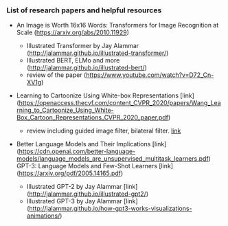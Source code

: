 ### List of research papers and helpful resources

- An Image is Worth 16x16 Words: Transformers for Image Recognition at Scale (https://arxiv.org/abs/2010.11929)
  * Illustrated Transformer by Jay Alammar (http://jalammar.github.io/illustrated-transformer/)
  * Illustrated BERT, ELMo and more (http://jalammar.github.io/illustrated-bert/)
  * review of the paper (https://www.youtube.com/watch?v=D72_Cn-XV1g)
  
- Learning to Cartoonize Using White-box Representations [link] (https://openaccess.thecvf.com/content_CVPR_2020/papers/Wang_Learning_to_Cartoonize_Using_White-Box_Cartoon_Representations_CVPR_2020_paper.pdf)
  * review including guided image filter, bilateral filter. [link](https://www.notion.so/Learning-to-Cartoonize-Using-White-box-Representations-5939f22ab448453594ff01d4d33cc944)
  
- Better Language Models and Their Implications [link] (https://cdn.openai.com/better-language-models/language_models_are_unsupervised_multitask_learners.pdf)  
  GPT-3: Language Models and Few-Shot Learners [link] (https://arxiv.org/pdf/2005.14165.pdf)  
  * Illustrated GPT-2 by Jay Alammar [link] (http://jalammar.github.io/illustrated-gpt2/)
  * Illustrated GPT-3 by Jay Alammar [link] (http://jalammar.github.io/how-gpt3-works-visualizations-animations/)

  
